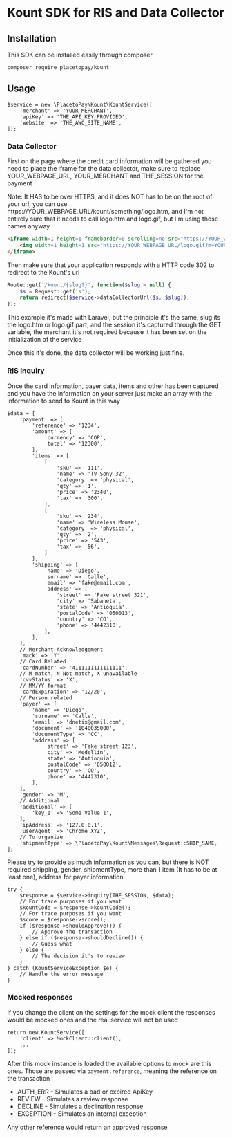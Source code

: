 # Kount SDK for RIS and Data Collector

## Installation

This SDK can be installed easily through composer
```
composer require placetopay/kount
```

## Usage

```
$service = new \PlacetoPay\Kount\KountService([
    'merchant' => 'YOUR_MERCHANT',
    'apiKey' => 'THE_API_KEY_PROVIDED',
    'website' => 'THE_AWC_SITE_NAME',
]);
```

### Data Collector

First on the page where the credit card information will be gathered you need to place the iframe for the data collector, make sure to replace YOUR_WEBPAGE_URL, YOUR_MERCHANT and THE_SESSION for the payment

Note: It HAS to be over HTTPS, and it does NOT has to be on the root of your url, you can use https://YOUR_WEBPAGE_URL/kount/something/logo.htm, and I'm not entirely sure that it needs to call logo.htm and logo.gif, but I'm using those names anyway

```html
<iframe width=1 height=1 frameborder=0 scrolling=no src="https://YOUR_WEBPAGE_URL/logo.htm?m=YOUR_MERCHANT&s=THE_SESSION">
    <img width=1 height=1 src="https://YOUR_WEBPAGE_URL/logo.gif?m=YOUR_MERCHANT&s=THE_SESSION">
</iframe>
```

Then make sure that your application responds with a HTTP code 302 to redirect to the Kount's url

```php
Route::get('/kount/{slug?}', function($slug = null) {
    $s = Request::get('s');
    return redirect($service->dataCollectorUrl($s, $slug));
});
```

This example it's made with Laravel, but the principle it's the same, slug its the logo.htm or logo.gif part, and the session it's captured through the GET variable, the merchant it's not required because it has been set on the initialization of the service

Once this it's done, the data collector will be working just fine.

### RIS Inquiry

Once the card information, payer data, items and other has been captured and you have the information on your server
just make an array with the information to send to Kount in this way

```
$data = [
    'payment' => [
        'reference' => '1234',
        'amount' => [
            'currency' => 'COP',
            'total' => '12300',
        ],
        'items' => [
            [
                'sku' => '111',
                'name' => 'TV Sony 32',
                'category' => 'physical',
                'qty' => '1',
                'price' => '2340',
                'tax' => '300',
            ],
            [
                'sku' => '234',
                'name' => 'Wireless Mouse',
                'category' => 'physical',
                'qty' => '2',
                'price' => '543',
                'tax' => '56',
            ]
        ],
        'shipping' => [
            'name' => 'Diego',
            'surname' => 'Calle',
            'email' => 'fake@email.com',
            'address' => [
                'street' => 'Fake street 321',
                'city' => 'Sabaneta',
                'state' => 'Antioquia',
                'postalCode' => '050013',
                'country' => 'CO',
                'phone' => '4442310',
            ],
        ],
    ],
    // Merchant Acknowledgement
    'mack' => 'Y',
    // Card Related
    'cardNumber' => '4111111111111111',
    // M match, N Not match, X unavailable
    'cvvStatus' => 'X',
    // MM/YY format
    'cardExpiration' => '12/20',
    // Person related
    'payer' => [
        'name' => 'Diego',
        'surname' => 'Calle',
        'email' => 'dnetix@gmail.com',
        'document' => '1040035000',
        'documentType' => 'CC',
        'address' => [
            'street' => 'Fake street 123',
            'city' => 'Medellin',
            'state' => 'Antioquia',
            'postalCode' => '050012',
            'country' => 'CO',
            'phone' => '4442310',
        ],
    ],
    'gender' => 'M',
    // Additional
    'additional' => [
        'key_1' => 'Some Value 1',
    ],
    'ipAddress' => '127.0.0.1',
    'userAgent' => 'Chrome XYZ',
    // To organize
    'shipmentType' => \PlacetoPay\Kount\Messages\Request::SHIP_SAME,
];
```
Please try to provide as much information as you can, but there is NOT required shipping, gender, shipmentType, more than 1 item (It has to be at least one), address for payer information

```
try {
    $response = $service->inquiry(THE_SESSION, $data);
    // For trace purposes if you want
    $kountCode = $response->kountCode();
    // For trace purposes if you want
    $score = $response->score();
    if ($response->shouldApprove()) {
        // Approve the transaction
    } else if ($response->shouldDecline()) {
        // Guess what
    } else {
        // The decision it's to review
    }
} catch (KountServiceException $e) {
    // Handle the error message
}
```

### Mocked responses

If you change the client on the settings for the mock client the responses would be mocked ones and the real service will not be used

```
return new KountService([
    'client' => MockClient::client(),
    ...
]);
```

After this mock instance is loaded the available options to mock are this ones. Those are passed via `payment.reference`, meaning the reference on the transaction  

* AUTH_ERR - Simulates a bad or expired ApiKey
* REVIEW - Simulates a review response
* DECLINE - Simulates a declination response
* EXCEPTION - Simulates an internal exception

Any other reference would return an approved response
